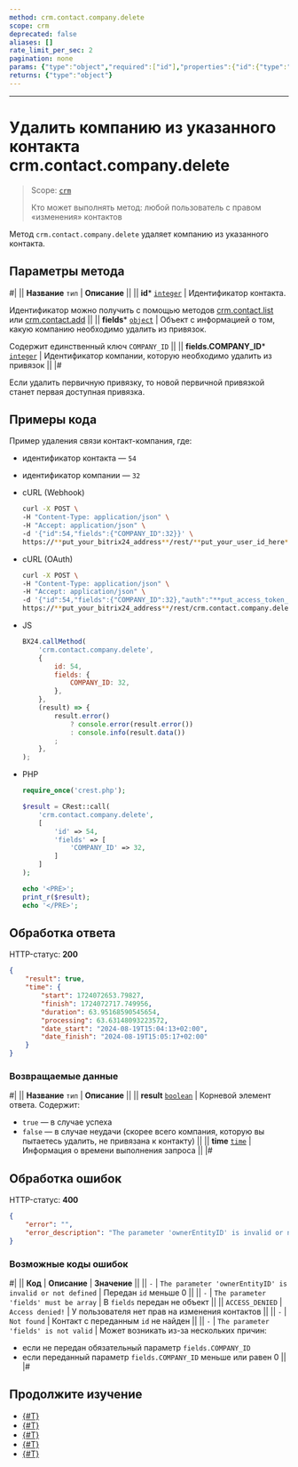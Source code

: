 ```yaml
---
method: crm.contact.company.delete
scope: crm
deprecated: false
aliases: []
rate_limit_per_sec: 2
pagination: none
params: {"type":"object","required":["id"],"properties":{"id":{"type":"integer"}}}
returns: {"type":"object"}
---
```



---

# Удалить компанию из указанного контакта crm.contact.company.delete

> Scope: [`crm`](../../../scopes/permissions.md)
>
> Кто может выполнять метод: любой пользователь с правом «изменения» контактов

Метод `crm.contact.company.delete` удаляет компанию из указанного контакта.

## Параметры метода



#|
|| **Название**
`тип` | **Описание** ||
|| **id***
[`integer`][1] | Идентификатор контакта.

Идентификатор можно получить с помощью методов [crm.contact.list](../crm-contact-list.md) или [crm.contact.add](../crm-contact-add.md) ||
|| **fields***
[`object`][1] | Объект с информацией о том, какую компанию необходимо удалить из привязок.

Содержит единственный ключ `COMPANY_ID` ||
|| **fields.COMPANY_ID***
[`integer`][1] | Идентификатор компании, которую необходимо удалить из привязок ||
|#



Если удалить первичную привязку, то новой первичной привязкой станет первая доступная привязка.



## Примеры кода



Пример удаления связи контакт-компания, где:
- идентификатор контакта — `54`
- идентификатор компании — `32`



- cURL (Webhook)

    ```bash
    curl -X POST \
    -H "Content-Type: application/json" \
    -H "Accept: application/json" \
    -d '{"id":54,"fields":{"COMPANY_ID":32}}' \
    https://**put_your_bitrix24_address**/rest/**put_your_user_id_here**/**put_your_webbhook_here**/crm.contact.company.delete
    ```

- cURL (OAuth)

    ```bash
    curl -X POST \
    -H "Content-Type: application/json" \
    -H "Accept: application/json" \
    -d '{"id":54,"fields":{"COMPANY_ID":32},"auth":"**put_access_token_here**"}' \
    https://**put_your_bitrix24_address**/rest/crm.contact.company.delete
    ```

- JS

    ```js
    BX24.callMethod(
        'crm.contact.company.delete',
        {
            id: 54,
            fields: {
                COMPANY_ID: 32,
            },
        },
        (result) => {
            result.error()
                ? console.error(result.error())
                : console.info(result.data())
            ;
        },
    );
    ```

- PHP

    ```php
    require_once('crest.php');

    $result = CRest::call(
        'crm.contact.company.delete',
        [
            'id' => 54,
            'fields' => [
                'COMPANY_ID' => 32,
            ]
        ]
    );

    echo '<PRE>';
    print_r($result);
    echo '</PRE>';
    ```



## Обработка ответа

HTTP-статус: **200**

```json
{
    "result": true,
    "time": {
        "start": 1724072653.79827,
        "finish": 1724072717.749956,
        "duration": 63.95168590545654,
        "processing": 63.63148093223572,
        "date_start": "2024-08-19T15:04:13+02:00",
        "date_finish": "2024-08-19T15:05:17+02:00"
    }
}
```

### Возвращаемые данные

#|
|| **Название**
`тип` | **Описание** ||
|| **result**
[`boolean`][1] | Корневой элемент ответа. Содержит:
- `true` — в случае успеха
- `false` — в случае неудачи (скорее всего компания, которую вы пытаетесь удалить, не привязана к контакту)
||
|| **time**
[`time`][1] | Информация о времени выполнения запроса ||
|#

## Обработка ошибок

HTTP-статус: **400**

```json
{
    "error": "",
    "error_description": "The parameter 'ownerEntityID' is invalid or not defined."
}
```



### Возможные коды ошибок

#|
|| **Код** | **Описание** | **Значение** ||
|| `-`     | `The parameter 'ownerEntityID' is invalid or not defined` | Передан `id` меньше 0 ||
|| `-`     | `The parameter 'fields' must be array` | В `fields` передан не объект ||
|| `ACCESS_DENIED` | `Access denied!` | У пользователя нет прав на изменения контактов ||
|| `-`     | `Not found` | Контакт с переданным `id` не найден ||
|| `-`     | `The parameter 'fields' is not valid` | Может возникать из-за нескольких причин:
- если не передан обязательный параметр `fields.COMPANY_ID`
- если переданный параметр `fields.COMPANY_ID` меньше или равен 0 ||
|#



## Продолжите изучение

- [{#T}](./crm-contact-company-add.md)
- [{#T}](./crm-contact-company-fields.md)
- [{#T}](./crm-contact-company-items-get.md)
- [{#T}](./crm-contact-company-items-set.md)
- [{#T}](./crm-contact-company-items-delete.md)

[1]: ../../../data-types.md


